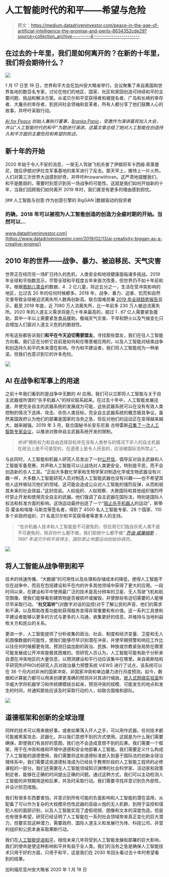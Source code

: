 # 人工智能时代的和平——希望与危险

> 原文：<https://medium.datadriveninvestor.com/peace-in-the-age-of-artificial-intelligence-the-promise-and-perils-8634352cde29?source=collection_archive---------4----------------------->

## 在过去的十年里，我们是如何离开的？在新的十年里，我们将会期待什么？

![](img/62fc2775d3332043df2941b7320645ef.png)

1 月 17 日至 18 日，世界和平大会在加州安大略省举行。会议聚集了来自美国和世界各地的数百名专家，讨论在他们的地区、国家、社区和家园创造可持续和平的主要问题、挑战和解决方案。从诺贝尔和平奖获得者和被提名者、广岛和长崎的幸存者、大屠杀的幸存者，到民间社会领袖和变革者，所有人都分享了他们鼓舞人心的故事，并呼吁采取行动。

[*AI for Peace*](https://www.aiforpeace.org/) *创始人兼执行董事，*[*Branka Panic*](https://www.linkedin.com/in/brankapanic/)*，受邀作为演讲嘉宾加入大会，并以“人工智能时代的和平”为题进行演讲。这篇文章总结了她对人工智能在创造持久和平方面的主要危险和希望的陈述。*

## 新十年的开始

2020 年始于令人不安的消息，一架无人驾驶飞机杀害了伊朗将军卡西姆·索莱曼尼，随后伊朗对伊拉克军事基地的美军进行了反击。那天早上，推特上一片火热，人们对第三次世界大战感到好奇，并呼吁#nowarwithiran。这严肃地提醒我们，和平是脆弱的，需要时刻意识到另一场战争的可能性。这就是我们如何开始新的十年，当我们回顾我们如何离开 2019 年时，我们甚至有更多的理由感到担忧。

[](https://www.datadriveninvestor.com/2019/02/13/ai-creativity-biggan-as-a-creative-engine/) [## 人工智能与创意:作为创意引擎的 BigGAN |数据驱动的投资者

### 的确，2018 年可以被视为人工智能创造的创造力全盛时期的开始。当然可以…

www.datadriveninvestor.com](https://www.datadriveninvestor.com/2019/02/13/ai-creativity-biggan-as-a-creative-engine/) 

## **2010 年的世界——战争、暴力、被迫移民、天气灾害**

世界正在经历另一场旷日持久的危机，人类安全和地球健康面临诸多挑战。2019 年全球和平指数显示，尽管全球和平程度五年来首次改善，但世界仍不如十年前和平。根据[救助儿童会](https://www.savethechildren.org/us/about-us/media-and-news/2019-press-releases/children-affected-armed-conflict)的数据，4 . 2 亿儿童，将近五分之一，生活在受冲突影响的地区，比过去 20 年的任何时候都多。2018 年，战争、暴力、迫害、饥荒和自然灾害导致全球被迫流离失所人数再创新高。联合国难民署 [2019 年全球趋势报告](https://www.unhcr.org/ph/figures-at-a-glance)显示，截至 2018 年底，近 7080 万人流离失所，比一年前多 230 万人被迫流离失所。2020 年的人道主义需求将是几十年来最高的，超过 1 . 67 亿人需要紧急援助，其中一半以上需要紧急食品援助。极端天气灾害、干旱和野火以及气候变化只会增加人们面对人道主义危机的脆弱性。

所有这些都告诉我们**和平在今天迫切需要盟友**。寻找那些盟友，我们在往人工智能方向看。我们正在分析它目前是如何和在哪里被应用的，以及人工智能对结束战争和创造持久和平的未来潜在影响。作为和平建设者，我们将人工智能视为一种承诺，但我们也意识到它的许多危险。

![](img/90a991e167a6edb7ba87688361862648.png)

## **AI 在战争和军事上的用途**

之前十年我们看到的是战争中无数的 AI 应用。我们可以立即将人工智能与关于自主武器或所谓的“杀手机器人”的辩论联系起来。在过去十年中，人工智能发展迅速，并使完全自主的武器系统的发展成为可能，这些武器系统可以在没有有效人类控制的情况下选择、攻击、杀伤人类目标。完全自主武器系统的概念极具争议。虽然美国政府认为他们的部署是国家的当务之急，但反对他们的运动正在变得越来越大，越来越强。2019 年 3 月，联合国秘书长安东尼奥·古特雷斯[召集了一次人工智能专家会议](https://news.un.org/en/story/2019/03/1035381)，以推进对致命自主武器系统开发的限制。

> *他说*“拥有权力和自由选择目标并在没有人类参与的情况下杀人的自主机器在政治上是不可接受的，在道德上是令人厌恶的，应该被国际法所禁止”。

与此同时，人工智能和机器人研究人员发出了一封[公开信](https://futureoflife.org/open-letter-autonomous-weapons/)，倡导反对自主武器和人工智能军备竞赛，并声称人工智能可以让战场对人类更安全，特别是平民，而不会创造新的杀人工具。“正如大多数化学家和生物学家对制造化学或生物武器没有兴趣一样，大多数人工智能研究人员对制造人工智能武器也没有兴趣——也不希望其他人这样做玷污他们的领域，这可能会造成公众对人工智能的强烈反弹，从而削弱其未来的社会效益，”这封信说。人权组织、人权观察、大赦国际和其他组织强烈呼吁禁止开发和使用完全自主的武器。他们强调了自主武器在国际法，特别是国际人权法和标准方面的影响。这场运动最终创造了一个“[阻止杀手机器人](https://www.stopkillerrobots.org/learn/)的运动”，斯蒂芬·霍金和埃隆·马斯克等签名者，得到了 4500 名人工智能专家、28 个国家、110 多个非政府组织、21 名诺贝尔和平奖获得者等更多人的支持。

> “也许机器人技术和人工智能是不可避免的，但应用它们独自杀死人类不是不可避免的，除非你什么都不做，我们拒绝什么都不做” [*乔迪·威廉姆斯*](https://www.youtube.com/watch?v=GFD_Cgr2zho) *，1997 年诺贝尔和平奖得主，国际禁止地雷运动创始协调员。*

![](img/73e55c7d91803a6f5e62dfcd14cc1ae1.png)

## 将人工智能从战争带到和平

技术的快速传播、“大数据”的可用性以及处理和存储成本的降低，使得人工智能不仅在战争中，而且在包括建设和平在内的许多其他领域中获得了更大的应用。一段时间以来，在建设和平中使用最广泛的技术是高分辨率的卫星、无人驾驶飞机和航空图像，使我们能够看到建筑物是否被损坏或摧毁，并使那些有迫切需要的人能够尽早采取行动。"**社交监听"**(对数字对话的监控)对于了解公民的声音、他们的需求和不满，以及帮助改善功能和获得服务变得非常重要和有价值。这一系列工具使和平建设者能够以更多的方式与更多的人沟通，收集更好的信息，并维持与当地利益攸关方和民众的关系。

更进一步，人工智能提供了分析收集的政治、社会、制度和经济变量、卫星和无人机图像数据的可能性，使我们能够尽早识别潜在冲突，并使早期预警和响应工作比以往任何时候都更有效。预测日益加剧的政治、民族、种族或宗教紧张局势在哪里可能发展成公开冲突是极其困难的。但研究人员认为，人工智能可能有助于分析来自潜在冲突地区的大量信息，以预测建设和平行动应该集中在哪里。来自奥斯陆和平研究所(PRIO)的研究人员对政治暴力预警系统 ViEWS 进行了试点，该系统可以在 36 个月内对非洲的国家冲突、非国家冲突和单边暴力进行月度预测。如今，数据和计算能力都可以用来创建更准确的预测并对其进行缩放。[嵌入式网络实验室](https://warwick.ac.uk/fac/sci/eng/staff/wg/research/)和华威大学将机器学习和传统建模结合起来，预测冲突的规模、可能发生的地点和发生的时间，并通知那些应该及时采取行动的人，如联合国维和部队。

![](img/eb7c3b260a1d69a53e25e40b7b2cf616.png)

## **道德框架和创新的全球治理**

同样的技术可以用来做好事，或者如果落入坏人之手，可以用作武器。任何技术都可能被黑客攻击、武器化，并以我们意想不到的方式使用。这就是为什么我们需要确保，即使我们有良好的意图，我们也不会造成意想不到的后果。我们需要一个框架，用于在冲突和维和环境中道德和安全地部署人工智能。我们需要定义什么构成了人工智能的道德使用，我们需要将这些道德标准嵌入到基于国际法的创新全球治理体系中。我们需要这些道德标准成为已经处于教育阶段的人工智能工程师的必修课程的一部分。我们还需要在人工智能领域知识渊博的社会科学家、活动家和政策制定者，能够在正确的时间提出正确的问题。通过这种方式，我们可以主动检测人工智能的非预期用途和后果，并及时采取行动。我们需要寻找并意识到负外部性，并设计防范措施。

我们有很多东西要害怕，并意识到所有可能的负面影响和人工智能的潜在滥用，从配备了可以作为复杂的大规模杀伤性武器的高级火炮的无人机群，到用于监控和侵犯人权的面部识别，以及人工智能实现了虚假视频、图像和文本的深度伪造。但是也有很多希望。研究已经证明了人工智能在一系列社会领域带来真正变化的巨大潜力，但要实现这种潜力，需要政府、国际人道主义和发展行为体、科技公司、非营利组织和公民本身采取果断行动。

我们在[人工智能促进和平](https://www.aiforpeace.org/)，相信未来几年将受到人工智能发展和部署的巨大影响，我们的使命是使这种影响和平并有益于全人类。我们的当务之急是确保人工智能技术只用于好的方面，只用于和平，这是我们在 2030 年回头看过去十年时希望看到的结果。

加利福尼亚州安大略省
2020 年 1 月 18 日